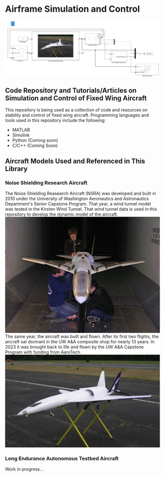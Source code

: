 # Airframe Simulation and Control
![Simulink Model of NSRA UAV](images/Simulink_Model_Cover_Photo.png)
## Code Repository and Tutorials/Articles on Simulation and Control of Fixed Wing Aircraft
This repository is being used as a collection of code and resources on stability and control of fixed wing aircraft. Programming languages and tools used in this repository include the following:

* MATLAB
* Simulink
* Python (Coming soon)
* C/C++ (Coming Soon)

## Aircraft Models Used and Referenced in This Library
### Noise Shielding Research Aircraft
The Noise Shielding Reasearch Aircraft (NSRA) was developed and built in 2010 under the University of Washington Aeronautics and Astronautics Department's Senior Capstone Program. That year, a wind tunnel model was tested in the Kirsten Wind Tunnel. That wind tunnel data is used in this repository to develop the dynamic model of the aircraft. 
![NSRA Wind Tunnel Model](images/NSRA_wind_tunnel_model.JPG)
The same year, the aircraft was built and flown. After its first two flights, the aircraft sat dormant in the UW A&A composite shop for nearly 13 years. In 2023 it was brought back to life and flown by the UW A&A Capstone Program with funding from AeroTech.
![NSRA Aircraft](images/noise_shielding_research_aircraft.png)


### Long Endurance Autonomous Testbed Aircraft
Work in progress...
